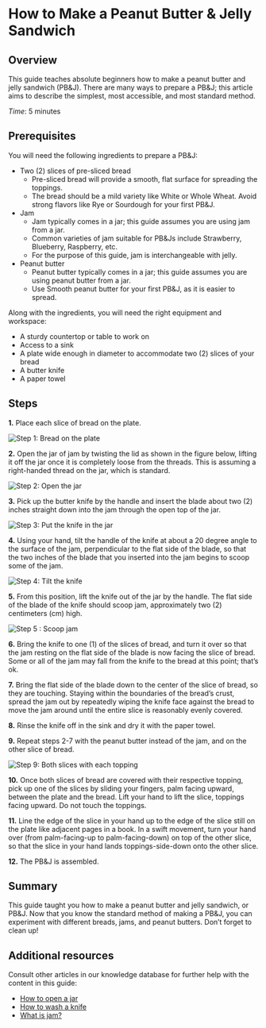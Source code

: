 # How to Make a Peanut Butter & Jelly Sandwich

## Overview

This guide teaches absolute beginners how to make a peanut butter and jelly sandwich (PB&J).
There are many ways to prepare a PB&J; this article aims to describe the simplest, most accessible, and most standard method.

*Time*: 5 minutes

## Prerequisites

You will need the following ingredients to prepare a PB&J:

- Two (2) slices of pre-sliced bread
    - Pre-sliced bread will provide a smooth, flat surface for spreading the toppings.
    - The bread should be a mild variety like White or Whole Wheat. Avoid strong flavors like Rye or Sourdough for your first PB&J.
- Jam
    - Jam typically comes in a jar; this guide assumes you are using jam from a jar.
    - Common varieties of jam suitable for PB&Js include Strawberry, Blueberry, Raspberry, etc.
    - For the purpose of this guide, jam is interchangeable with jelly.
- Peanut butter
    - Peanut butter typically comes in a jar; this guide assumes you are using peanut butter from a jar.
    - Use Smooth peanut butter for your first PB&J, as it is easier to spread.

Along with the ingredients, you will need the right equipment and workspace:

- A sturdy countertop or table to work on
- Access to a sink
- A plate wide enough in diameter to accommodate two (2) slices of your bread
- A butter knife
- A paper towel

## Steps

**1.** Place each slice of bread on the plate.

![Step 1: Bread on the plate](images/step-1.png)

**2.** Open the jar of jam by twisting the lid as shown in the figure below, lifting it off the jar once it is completely loose from the threads.
This is assuming a right-handed thread on the jar, which is standard. 

![Step 2: Open the jar](images/step-2.png)

**3.** Pick up the butter knife by the handle and insert the blade about two (2) inches straight down into the jam through the open top of the jar.

![Step 3: Put the knife in the jar](images/step-3.png)

**4.** Using your hand, tilt the handle of the knife at about a 20 degree angle to the surface of the jam, perpendicular to the flat side of the blade, so that the two inches of the blade that you inserted into the jam begins to scoop some of the jam.

![Step 4: Tilt the knife](images/step-4.png)

**5.** From this position, lift the knife out of the jar by the handle. 
The flat side of the blade of the knife should scoop jam, approximately two (2) centimeters (cm) high.

![Step 5 : Scoop jam](images/step-5.png)

**6.** Bring the knife to one (1) of the slices of bread, and turn it over so that the jam resting on the flat side of the blade is now facing the slice of bread. 
Some or all of the jam may fall from the knife to the bread at this point; that’s ok.

**7.** Bring the flat side of the blade down to the center of the slice of bread, so they are touching. 
Staying within the boundaries of the bread’s crust, spread the jam out by repeatedly wiping the knife face against the bread to move the jam around until the entire slice is reasonably evenly covered. 

**8.** Rinse the knife off in the sink and dry it with the paper towel.

**9.** Repeat steps 2-7 with the peanut butter instead of the jam, and on the other slice of bread. 

![Step 9: Both slices with each topping](images/step-9.png)

**10.** Once both slices of bread are covered with their respective topping, pick up one of the slices by sliding your fingers, palm facing upward, between the plate and the bread. 
Lift your hand to lift the slice, toppings facing upward. 
Do not touch the toppings.

**11.** Line the edge of the slice in your hand up to the edge of the slice still on the plate like adjacent pages in a book. 
In a swift movement, turn your hand over (from palm-facing-up to palm-facing-down) on top of the other slice, so that the slice in your hand lands toppings-side-down onto the other slice. 

**12.** The PB&J is assembled. 

## Summary

This guide taught you how to make a peanut butter and jelly sandwich, or PB&J. 
Now that you know the standard method of making a PB&J, you can experiment with different breads, jams, and peanut butters. Don’t forget to clean up!

## Additional resources

Consult other articles in our knowledge database for further help with the content in this guide:

- [How to open a jar]()
- [How to wash a knife]()
- [What is jam?]()
